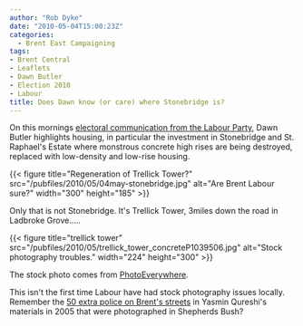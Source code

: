 ```yaml
---
author: "Rob Dyke"
date: "2010-05-04T15:00:23Z"
categories:
  - Brent East Campaigning
tags:
- Brent Central
- Leaflets
- Dawn Butler
- Election 2010
- Labour
title: Does Dawn know (or care) where Stonebridge is?
---
```

On this mornings [electoral communication from the Labour Party](http://www.thestraightchoice.org/leaflets/4980), Dawn Butler highlights housing, in particular the investment in Stonebridge and St. Raphael's Estate where monstrous concrete high rises are being destroyed, replaced with low-density and low-rise housing.

{{< figure title="Regeneration of Trellick Tower?" src="/pubfiles/2010/05/04may-stonebridge.jpg" alt="Are Brent Labour sure?" width="300" height="185" >}}

Only that is not Stonebridge. It's Trellick Tower, 3miles down the road in Ladbroke Grove.....

{{< figure title="trellick tower" src="/pubfiles/2010/05/trellick_tower_concreteP1039506.jpg" alt="Stock photography troubles." width="224" height="300" >}}

The stock photo comes from [PhotoEverywhere](http://www.photoeverywhere.co.uk/britain/london/slides/trellick_tower_concreteP1039506_jpg_orig.htm).

This isn't the first time Labour have had stock photography issues locally. Remember the [50 extra police on Brent's streets](/2005/04/27/fifty-extra-police-officers-in-brent/) in Yasmin Qureshi's materials in 2005 that were photographed in Shepherds Bush?
